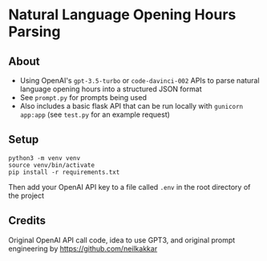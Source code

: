 # Natural Language Opening Hours Parsing

## About

- Using OpenAI's `gpt-3.5-turbo` or `code-davinci-002` APIs to parse natural language opening hours into a structured JSON format
- See `prompt.py` for prompts being used
- Also includes a basic flask API that can be run locally with `gunicorn app:app` (see `test.py` for an example request)

## Setup

```
python3 -m venv venv
source venv/bin/activate
pip install -r requirements.txt
```

Then add your OpenAI API key to a file called `.env` in the root directory of the project

## Credits

Original OpenAI API call code, idea to use GPT3, and original prompt engineering by https://github.com/neilkakkar